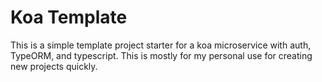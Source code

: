 # Koa Template
This is a simple template project starter for a koa microservice with auth, TypeORM, and typescript. This is mostly for my personal use for creating new projects quickly.